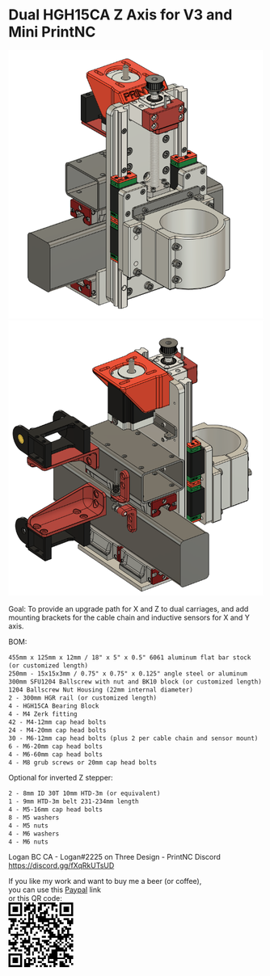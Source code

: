 # Dual HGH15CA Z Axis for V3 and Mini PrintNC

![Front](./Images/Frontiso.png) ![Back](./Images/Backiso.png)

Goal: To provide an upgrade path for X and Z to dual carriages, and add 
mounting brackets for the cable chain and inductive sensors for X and Y axis.

BOM: 

	455mm x 125mm x 12mm / 18" x 5" x 0.5" 6061 aluminum flat bar stock (or customized length)
	250mm - 15x15x3mm / 0.75" x 0.75" x 0.125" angle steel or aluminum
	300mm SFU1204 Ballscrew with nut and BK10 block (or customized length)
	1204 Ballscrew Nut Housing (22mm internal diameter)
	2 - 300mm HGR rail (or customized length)
	4 - HGH15CA Bearing Block
	4 - M4 Zerk fitting
	42 - M4-12mm cap head bolts
	24 - M4-20mm cap head bolts
	30 - M6-12mm cap head bolts (plus 2 per cable chain and sensor mount)
	6 - M6-20mm cap head bolts
	4 - M6-60mm cap head bolts
	4 - M8 grub screws or 20mm cap head bolts

Optional for inverted Z stepper: 

	2 - 8mm ID 30T 10mm HTD-3m (or equivalent)
	1 - 9mm HTD-3m belt 231-234mm length
	4 - M5-16mm cap head bolts
	8 - M5 washers
	4 - M5 nuts
	4 - M6 washers
	4 - M6 nuts



Logan BC CA - Logan#2225 on Three Design - PrintNC Discord
https://discord.gg/fXqRkUTsUD

If you like my work and want to buy me a beer (or coffee),  
you can use this [Paypal](https://www.paypal.com/donate/?hosted_button_id=QBMAY9ZB6N3F8) link    
or this QR code:  
![QRCode](QRCode.png)
